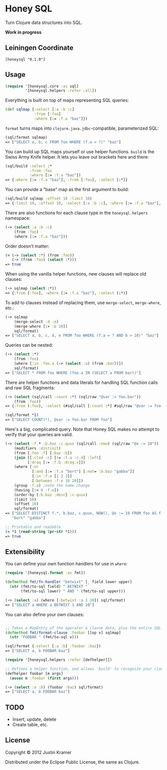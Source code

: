 # Honey SQL

Turn Clojure data structures into SQL.

**Work in progress**

## Leiningen Coordinate

```
[honeysql "0.1.0"]
```

## Usage

```clj
(require '[honeysql.core :as sql]
         '[honeysql.helpers :refer :all])
```

Everything is built on top of maps representing SQL queries:

```clj
(def sqlmap {:select [:a :b :c]
             :from [:foo]
             :where [:= :f.a "baz"]})
```

`format` turns maps into `clojure.java.jdbc`-compatible, parameterized SQL:

```clj
(sql/format sqlmap)
=> ["SELECT a, b, c FROM foo WHERE (f.a = ?)" "baz"]
```

You can build up SQL maps yourself or use helper functions. `build` is the Swiss Army Knife helper. It lets you leave out brackets here and there:

```clj
(sql/build :select :*
           :from :foo
           :where [:= :f.a "baz"])
=> {:where [:= :f.a "baz"], :from [:foo], :select [:*]}
```

You can provide a "base" map as the first argument to build:

```clj
(sql/build sqlmap :offset 10 :limit 10)
=> {:limit 10, :offset 10, :select [:a :b :c], :where [:= :f.a "baz"], :from [:foo]}
```

There are also functions for each clause type in the `honeysql.helpers` namespace:

```clj
(-> (select :a :b :c)
    (from :foo)
    (where [:= :f.a "baz"]))
```

Order doesn't matter:

```clj
(= (-> (select :*) (from :foo))
   (-> (from :foo) (select :*)))
=> true
```

When using the vanilla helper functions, new clauses will replace old clauses:

```clj
(-> sqlmap (select :*))
=> {:from [:foo], :where [:= :f.a "baz"], :select (:*)}
```

To add to clauses instead of replacing them, use `merge-select`, `merge-where`, etc.:

```clj
(-> sqlmap
    (merge-select :d :e)
    (merge-where [:> :b 10])
    sql/format)
=> ["SELECT a, b, c, d, e FROM foo WHERE (f.a = ? AND b > 10)" "baz"]
```

Queries can be nested:

```clj
(-> (select :*)
    (from :foo)
    (where [:in :foo.a (-> (select :a) (from :bar))])
    sql/format)
=> ["SELECT * FROM foo WHERE (foo.a IN (SELECT a FROM bar))"]
```

There are helper functions and data literals for handling SQL function
calls and raw SQL fragments:

```clj
(-> (select (sql/call :count :*) (sql/raw "@var := foo.bar"))
    (from :foo))
=> {:from (:foo), :select (#sql/call [:count :*] #sql/raw "@var := foo.bar")}

(sql/format *1)
=> ["SELECT COUNT(*), @var := foo.bar FROM foo"]
```

Here's a big, complicated query. Note that Honey SQL makes no attempt to verify that your queries are valid.

```clj
(-> (select :f.* :b.baz :c.quux (sql/call :now) (sql/raw "@x := 10"))
    (modifiers :distinct)
    (from [:foo :f] [:baz :b])
    (join [[:clod :c] [:= :f.a :c.d] :left]
          [:draq [:= :f.b :draq.x]])
    (where [:or
            [:and [:= :f.a "bort"] [:not= :b.baz "gabba"]]
            [:in :f.e [1 2 3]]
            [:between :f.e 10 20]])
    (group :f.a) ;note the name change
    (having [:< 0 :f.e])
    (order-by [:b.baz :desc] :c.quux)
    (limit 50)
    (offset 10)
    sql/format)
=> ["SELECT DISTINCT f.*, b.baz, c.quux, NOW(), @x := 10 FROM foo AS f, baz AS b LEFT JOIN clod AS c ON f.a = c.d JOIN draq ON f.b = draq.x WHERE ((f.a = ? AND b.baz <> ?) OR (f.e IN (1, 2, 3)) OR f.e BETWEEN 10 AND 20) GROUP BY f.a HAVING 0 < f.e ORDER BY b.baz DESC, c.quux LIMIT 50 OFFSET 10"
   "bort" "gabba"]

;; Printable and readable
(= *1 (read-string (pr-str *1)))
=> true
```

## Extensibility

You can define your own function handlers for use in `where`:

```clj
(require '[honeysql.format :as fmt])

(defmethod fmt/fn-handler "betwixt" [_ field lower upper]
  (str (fmt/to-sql field) " BETWIXT "
       (fmt/to-sql lower) " AND " (fmt/to-sql upper)))

(-> (select :a) (where [:betwixt :a 1 10]) sql/format)
=> ["SELECT a WHERE a BETWIXT 1 AND 10"]

```

You can also define your own clauses:

```clj

;; Takes a MapEntry of the operator & clause data, plus the entire SQL map
(defmethod fmt/format-clause :foobar [[op v] sqlmap]
  (str "FOOBAR " (fmt/to-sql v)))

(sql/format {:select [:a :b] :foobar :baz})
=> ["SELECT a, b FOOBAR baz"]

(require '[honeysql.helpers :refer [defhelper]])

;; Defines a helper function, and allows 'build' to recognize your clause
(defhelper foobar [m args]
  (assoc m :foobar (first args)))

(-> (select :a :b) (foobar :baz) sql/format)
=> ["SELECT a, b FOOBAR baz"]

```

## TODO

* Insert, update, delete
* Create table, etc.

## License

Copyright © 2012 Justin Kramer

Distributed under the Eclipse Public License, the same as Clojure.
